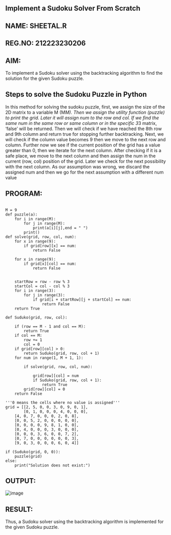 ## Implement a Sudoku Solver From Scratch
## NAME: SHEETAL.R
## REG.NO: 212223230206

## AIM:
To implement a Sudoku solver using the backtracking algorithm to find the solution for the given Sudoku puzzle.

## Steps to solve the Sudoku Puzzle in Python

In this method for solving the sudoku puzzle, first, we assign the size of the 2D matrix to a variable M (M*M).
Then we assign the utility function (puzzle) to print the grid.
Later it will assign num to the row and col.
If we find the same num in the same row or same column or in the specific 3*3 matrix, ‘false’ will be returned.
Then we will check if we have reached the 8th row and 9th column and return true for stopping further backtracking.
Next, we will check if the column value becomes 9 then we move to the next row and column.
Further now we see if the current position of the grid has a value greater than 0, then we iterate for the next column.
After checking if it is a safe place, we move to the next column and then assign the num in the current (row, col) position of the grid. Later we check for the next possibility with the next column.
As our assumption was wrong, we discard the assigned num and then we go for the next assumption with a different num value

## PROGRAM:
```

M = 9
def puzzle(a):
    for i in range(M):
        for j in range(M):
            print(a[i][j],end = " ")
        print()
def solve(grid, row, col, num):
    for x in range(9):
        if grid[row][x] == num:
            return False
             
    for x in range(9):
        if grid[x][col] == num:
            return False
 
 
    startRow = row - row % 3
    startCol = col - col % 3
    for i in range(3):
        for j in range(3):
            if grid[i + startRow][j + startCol] == num:
                return False
    return True
 
def Suduko(grid, row, col):
 
    if (row == M - 1 and col == M):
        return True
    if col == M:
        row += 1
        col = 0
    if grid[row][col] > 0:
        return Suduko(grid, row, col + 1)
    for num in range(1, M + 1, 1): 
     
        if solve(grid, row, col, num):
         
            grid[row][col] = num
            if Suduko(grid, row, col + 1):
                return True
        grid[row][col] = 0
    return False
 
'''0 means the cells where no value is assigned'''
grid = [[2, 5, 0, 0, 3, 0, 9, 0, 1],
        [0, 1, 0, 0, 0, 4, 0, 0, 0],
    [4, 0, 7, 0, 0, 0, 2, 0, 8],
    [0, 0, 5, 2, 0, 0, 0, 0, 0],
    [0, 0, 0, 0, 9, 8, 1, 0, 0],
    [0, 4, 0, 0, 0, 3, 0, 0, 0],
    [0, 0, 0, 3, 6, 0, 0, 7, 2],
    [0, 7, 0, 0, 0, 0, 0, 0, 3],
    [9, 0, 3, 0, 0, 0, 6, 0, 4]]
 
if (Suduko(grid, 0, 0)):
    puzzle(grid)
else:
    print("Solution does not exist:")
```

## OUTPUT:

![image](https://github.com/user-attachments/assets/c4e9c3c6-2aab-43f1-b4a1-f52b2406f357)


## RESULT:
Thus, a Sudoku solver using the backtracking algorithm is implemented for the given Sudoku puzzle.
